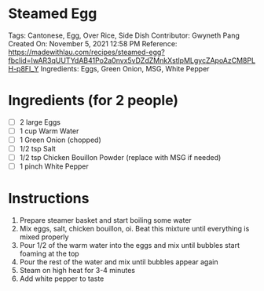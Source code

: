 # Steamed Egg

Tags: Cantonese, Egg, Over Rice, Side Dish
Contributor: Gwyneth Pang
Created On: November 5, 2021 12:58 PM
Reference: https://madewithlau.com/recipes/steamed-egg?fbclid=IwAR3qUUTYdAB41Po2a0nvx5vDZdZMnkXstlpMLgycZApoAzCM8PLH-p8FI_Y
Ingredients: Eggs, Green Onion, MSG, White Pepper

# Ingredients (for 2 people)

- [ ]  2 large Eggs
- [ ]  1 cup Warm Water
- [ ]  1 Green Onion (chopped)
- [ ]  1/2 tsp Salt
- [ ]  1/2 tsp Chicken Bouillon Powder (replace with MSG if needed)
- [ ]  1 pinch White Pepper

# Instructions

1. Prepare steamer basket and start boiling some water
2. Mix eggs, salt, chicken bouillon, oi. Beat this mixture until everything is mixed properly
3. Pour 1/2 of the warm water into the eggs and mix until bubbles start foaming at the top
4. Pour the rest of the water and mix until bubbles appear again
5. Steam on high heat for 3-4 minutes
6. Add white pepper to taste